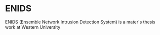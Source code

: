 # ENIDS
ENIDS (Ensemble Network Intrusion Detection System) is a mater's thesis work at Western University
